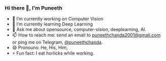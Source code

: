 ### Hi there 👋, I'm Puneeth

- 🔭 I’m currently working on Computer Vision
- 🌱 I’m currently learning Deep Learning
- 💬 Ask me about opensource, computer-vision, deeplearning, AI.
- 📫 How to reach me: send an email to [puneethchanda2001@gmail.com](mailto:puneethchanda2001@gmail.com) or ping me on Telegram, [@puneethchanda](https://t.me/puneethchanda).
- 😄 Pronouns: He, His, Him, 
- ⚡ Fun fact: I eat horlicks while working.
